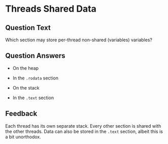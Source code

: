 # Threads Shared Data

## Question Text

Which section may store per-thread non-shared (variables) variables?

## Question Answers

- On the heap

- In the `.rodata` section

+ On the stack

- In the `.text` section

## Feedback

Each thread has its own separate stack.
Every other section is shared with the other threads.
Data can also be stored in the `.text` section, albeit this is a bit unorthodox.
